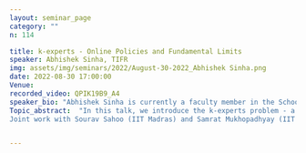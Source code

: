 ```yaml
---
layout: seminar_page
category: ""
n: 114

title: k-experts - Online Policies and Fundamental Limits
speaker: Abhishek Sinha, TIFR
img: assets/img/seminars/2022/August-30-2022_Abhishek Sinha.png
date: 2022-08-30 17:00:00 
Venue: 
recorded_video: QPIK19B9_A4
speaker_bio: "Abhishek Sinha is currently a faculty member in the School of Technology and Computer Science at the Tata Institute of Fundamental Research, Mumbai, India. Prior to joining TIFR, he had been on the faculty of the Dept. of Electrical Engineering at the Indian Institute of Technology Madras. He received his Ph.D. from the Massachusetts Institute of Technology, where he was affiliated with the Laboratory for Information and Decision Systems. Thereafter, Abhishek worked as a senior engineer at Qualcomm Research, San Diego, in the 5G standardization group. He obtained his M.E. degree in Telecommunication Engg. from the Indian Institute of Science, Bangalore, and B.E. degree in Electronics and Telecommunication Engg. from Jadavpur University, Kolkata, India. He is a recipient of the INSA Medal for Young Scientists (2021), Best Paper Awards in INFOCOM 2018 and MobiHoc 2016, and Jagadis Bose National Science Talent Search (JBNSTS) scholarship, Kolkata, India. His areas of interest include theoretical machine learning, networks, and information theory." 
Topic_abstract:  "In this talk, we introduce the k-experts problem - a generalization of the classic problem Prediction with Expert Advice. Unlike the traditional setup, where the online learner selects exactly one expert from a pool of N experts at each round, in the k-experts problem, the learner chooses a subset of k experts at each round, where k is a fixed integer between 1 and N. The rewards, which are revealed to the learner at the end of each round, may depend arbitrarily on the set of selected experts. Our goal is to design an online learning policy that incurs minimal regret compared to selecting the best-in-hindsight fixed collection of k experts at every round. In this pursuit, we propose SAGE (Sampled Hedge) - a framework for designing efficient online learning policies by leveraging statistical sampling techniques. We show that SAGE yields an efficient online learning policy with a near-optimal regret bound for a broad class of admissible reward functions. Towards this, we establish a surprising connection between the admissibility of reward functions and the non-emptiness of the core of a related cooperative game. Furthermore, going beyond the static regret metric, we give an information-theoretic characterization of the mistake bounds achievable by online learning policies for stable loss functions. We will conclude this talk by establishing a tight regret lower bound and reporting experimental results with standard datasets. 
Joint work with Sourav Sahoo (IIT Madras) and Samrat Mukhopadhyay (IIT (ISM) Dhanbad). A preliminary version of the paper appeared in AISTATS 2022. "


---
```


